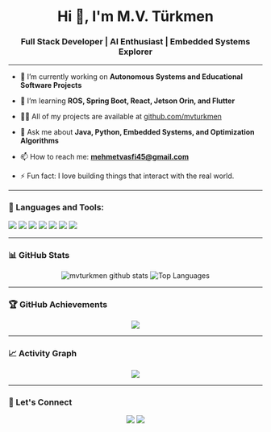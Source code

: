 <h1 align="center">Hi 👋, I'm M.V. Türkmen</h1>
<h3 align="center">Full Stack Developer | AI Enthusiast | Embedded Systems Explorer</h3>

---

- 🔭 I’m currently working on **Autonomous Systems and Educational Software Projects**

- 🌱 I’m learning **ROS, Spring Boot, React, Jetson Orin, and Flutter**

- 👨‍💻 All of my projects are available at [github.com/mvturkmen](https://github.com/mvturkmen)

- 💬 Ask me about **Java, Python, Embedded Systems, and Optimization Algorithms**

- 📫 How to reach me: **mehmetvasfi45@gmail.com**

- ⚡ Fun fact: I love building things that interact with the real world.

---

### 🧰 Languages and Tools:
<p>
  <img src="https://img.shields.io/badge/Java-ED8B00?style=for-the-badge&logo=java&logoColor=white"/>
  <img src="https://img.shields.io/badge/Spring-6DB33F?style=for-the-badge&logo=spring&logoColor=white"/>
  <img src="https://img.shields.io/badge/React-20232A?style=for-the-badge&logo=react&logoColor=61DAFB"/>
  <img src="https://img.shields.io/badge/Python-3776AB?style=for-the-badge&logo=python&logoColor=white"/>
  <img src="https://img.shields.io/badge/Jetson-76B900?style=for-the-badge&logo=nvidia&logoColor=white"/>
  <img src="https://img.shields.io/badge/Flutter-02569B?style=for-the-badge&logo=flutter&logoColor=white"/>
  <img src="https://img.shields.io/badge/SQLite-07405E?style=for-the-badge&logo=sqlite&logoColor=white"/>
</p>

---

### 📊 GitHub Stats
<p align="center">
  <img src="https://github-readme-stats.vercel.app/api?username=mvturkmen&show_icons=true&theme=radical" alt="mvturkmen github stats" />
  <img src="https://github-readme-stats.vercel.app/api/top-langs/?username=mvturkmen&layout=compact&theme=radical" alt="Top Languages" />
</p>

---

### 🏆 GitHub Achievements
<p align="center">
  <img src="https://github-profile-trophy.vercel.app/?username=mvturkmen&theme=darkhub&no-frame=true&column=7" />
</p>

---

### 📈 Activity Graph
<p align="center">
  <img src="https://github-readme-activity-graph.vercel.app/graph?username=mvturkmen&theme=dracula" />
</p>

---

### 🙌 Let's Connect
<p align="center">
  <a href="mailto:mehmetvasfi45@gmail.com"><img src="https://img.shields.io/badge/Gmail-D14836?style=for-the-badge&logo=gmail&logoColor=white" /></a>
  <a href="https://linkedin.com/in/mehmet-vasfi-t%C3%BCrkmen-ba1844213/"><img src="https://img.shields.io/badge/LinkedIn-0077B5?style=for-the-badge&logo=linkedin&logoColor=white" /></a>
</p>
